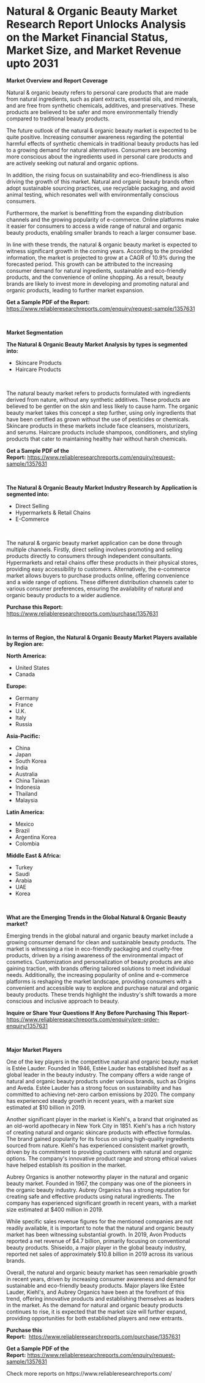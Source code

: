 <p><h1>Natural & Organic Beauty Market Research Report Unlocks Analysis on the Market Financial Status, Market Size, and Market Revenue upto 2031</h1></p><p><strong>Market Overview and Report Coverage</strong></p>
<p><p>Natural & organic beauty refers to personal care products that are made from natural ingredients, such as plant extracts, essential oils, and minerals, and are free from synthetic chemicals, additives, and preservatives. These products are believed to be safer and more environmentally friendly compared to traditional beauty products.</p><p>The future outlook of the natural & organic beauty market is expected to be quite positive. Increasing consumer awareness regarding the potential harmful effects of synthetic chemicals in traditional beauty products has led to a growing demand for natural alternatives. Consumers are becoming more conscious about the ingredients used in personal care products and are actively seeking out natural and organic options.</p><p>In addition, the rising focus on sustainability and eco-friendliness is also driving the growth of this market. Natural and organic beauty brands often adopt sustainable sourcing practices, use recyclable packaging, and avoid animal testing, which resonates well with environmentally conscious consumers.</p><p>Furthermore, the market is benefitting from the expanding distribution channels and the growing popularity of e-commerce. Online platforms make it easier for consumers to access a wide range of natural and organic beauty products, enabling smaller brands to reach a larger consumer base.</p><p>In line with these trends, the natural & organic beauty market is expected to witness significant growth in the coming years. According to the provided information, the market is projected to grow at a CAGR of 10.9% during the forecasted period. This growth can be attributed to the increasing consumer demand for natural ingredients, sustainable and eco-friendly products, and the convenience of online shopping. As a result, beauty brands are likely to invest more in developing and promoting natural and organic products, leading to further market expansion.</p></p>
<p><strong>Get a Sample PDF of the Report:</strong> <a href="https://www.reliableresearchreports.com/enquiry/request-sample/1357631">https://www.reliableresearchreports.com/enquiry/request-sample/1357631</a></p>
<p>&nbsp;</p>
<p><strong>Market Segmentation</strong></p>
<p><strong>The Natural & Organic Beauty Market Analysis by types is segmented into:</strong></p>
<p><ul><li>Skincare Products</li><li>Haircare Products</li></ul></p>
<p>&nbsp;</p>
<p><p>The natural beauty market refers to products formulated with ingredients derived from nature, without any synthetic additives. These products are believed to be gentler on the skin and less likely to cause harm. The organic beauty market takes this concept a step further, using only ingredients that have been certified as grown without the use of pesticides or chemicals. Skincare products in these markets include face cleansers, moisturizers, and serums. Haircare products include shampoos, conditioners, and styling products that cater to maintaining healthy hair without harsh chemicals.</p></p>
<p><strong>Get a Sample PDF of the Report:</strong>&nbsp;<a href="https://www.reliableresearchreports.com/enquiry/request-sample/1357631">https://www.reliableresearchreports.com/enquiry/request-sample/1357631</a></p>
<p>&nbsp;</p>
<p><strong>The Natural & Organic Beauty Market Industry Research by Application is segmented into:</strong></p>
<p><ul><li>Direct Selling</li><li>Hypermarkets & Retail Chains</li><li>E-Commerce</li></ul></p>
<p>&nbsp;</p>
<p><p>The natural & organic beauty market application can be done through multiple channels. Firstly, direct selling involves promoting and selling products directly to consumers through independent consultants. Hypermarkets and retail chains offer these products in their physical stores, providing easy accessibility to customers. Alternatively, the e-commerce market allows buyers to purchase products online, offering convenience and a wide range of options. These different distribution channels cater to various consumer preferences, ensuring the availability of natural and organic beauty products to a wider audience.</p></p>
<p><strong>Purchase this Report:</strong>&nbsp; <a href="https://www.reliableresearchreports.com/purchase/1357631">https://www.reliableresearchreports.com/purchase/1357631</a></p>
<p>&nbsp;</p>
<p><strong>In terms of Region, the Natural & Organic Beauty Market Players available by Region are:</strong></p>
<p>
    <p> <strong> North America: </strong>
        <ul>
            <li>United States</li>
            <li>Canada</li>
        </ul>
        </p> 
    <p> <strong> Europe: </strong>
        <ul>
            <li>Germany</li>
            <li>France</li>
            <li>U.K.</li>
            <li>Italy</li>
            <li>Russia</li>
        </ul>
        </p> 
    <p> <strong> Asia-Pacific: </strong>
        <ul>
            <li>China</li>
            <li>Japan</li>
            <li>South Korea</li>
            <li>India</li>
            <li>Australia</li>
            <li>China Taiwan</li>
            <li>Indonesia</li>
            <li>Thailand</li>
            <li>Malaysia</li>
        </ul>
        </p> 
    <p> <strong> Latin America: </strong>
        <ul>
            <li>Mexico</li>
            <li>Brazil</li>
            <li>Argentina Korea</li>
            <li>Colombia</li>
        </ul>
        </p> 
    <p> <strong> Middle East & Africa: </strong>
        <ul>
            <li>Turkey</li>
            <li>Saudi</li>
            <li>Arabia</li>
            <li>UAE</li>
            <li>Korea</li>
        </ul>
    </p>
    </p>
<p>&nbsp;</p>
<p><strong>What are the Emerging Trends in the Global Natural & Organic Beauty market?</strong></p>
<p><p>Emerging trends in the global natural and organic beauty market include a growing consumer demand for clean and sustainable beauty products. The market is witnessing a rise in eco-friendly packaging and cruelty-free products, driven by a rising awareness of the environmental impact of cosmetics. Customization and personalization of beauty products are also gaining traction, with brands offering tailored solutions to meet individual needs. Additionally, the increasing popularity of online and e-commerce platforms is reshaping the market landscape, providing consumers with a convenient and accessible way to explore and purchase natural and organic beauty products. These trends highlight the industry's shift towards a more conscious and inclusive approach to beauty.</p></p>
<p><strong>Inquire or Share Your Questions If Any Before Purchasing This Report</strong>- <a href="https://www.reliableresearchreports.com/enquiry/pre-order-enquiry/1357631">https://www.reliableresearchreports.com/enquiry/pre-order-enquiry/1357631</a></p>
<p>&nbsp;</p>
<p><strong>Major Market Players</strong></p>
<p><p>One of the key players in the competitive natural and organic beauty market is Estée Lauder. Founded in 1946, Estée Lauder has established itself as a global leader in the beauty industry. The company offers a wide range of natural and organic beauty products under various brands, such as Origins and Aveda. Estée Lauder has a strong focus on sustainability and has committed to achieving net-zero carbon emissions by 2020. The company has experienced steady growth in recent years, with a market size estimated at $10 billion in 2019.</p><p>Another significant player in the market is Kiehl's, a brand that originated as an old-world apothecary in New York City in 1851. Kiehl's has a rich history of creating natural and organic skincare products with effective formulas. The brand gained popularity for its focus on using high-quality ingredients sourced from nature. Kiehl's has experienced consistent market growth, driven by its commitment to providing customers with natural and organic options. The company's innovative product range and strong ethical values have helped establish its position in the market.</p><p>Aubrey Organics is another noteworthy player in the natural and organic beauty market. Founded in 1967, the company was one of the pioneers in the organic beauty industry. Aubrey Organics has a strong reputation for creating safe and effective products using natural ingredients. The company has experienced significant growth in recent years, with a market size estimated at $400 million in 2019.</p><p>While specific sales revenue figures for the mentioned companies are not readily available, it is important to note that the natural and organic beauty market has been witnessing substantial growth. In 2019, Avon Products reported a net revenue of $4.7 billion, primarily focusing on conventional beauty products. Shiseido, a major player in the global beauty industry, reported net sales of approximately $10.8 billion in 2019 across its various brands.</p><p>Overall, the natural and organic beauty market has seen remarkable growth in recent years, driven by increasing consumer awareness and demand for sustainable and eco-friendly beauty products. Major players like Estée Lauder, Kiehl's, and Aubrey Organics have been at the forefront of this trend, offering innovative products and establishing themselves as leaders in the market. As the demand for natural and organic beauty products continues to rise, it is expected that the market size will further expand, providing opportunities for both established players and new entrants.</p></p>
<p><strong>Purchase this Report:</strong>&nbsp;&nbsp;<a href="https://www.reliableresearchreports.com/purchase/1357631">https://www.reliableresearchreports.com/purchase/1357631</a></p>
<p></p>
<p><strong>Get a Sample PDF of the Report:</strong>&nbsp;<a href="https://www.reliableresearchreports.com/enquiry/request-sample/1357631">https://www.reliableresearchreports.com/enquiry/request-sample/1357631</a></p>
<p>Check more reports on https://www.reliableresearchreports.com/</p>